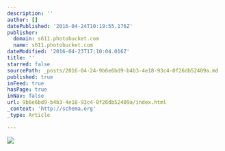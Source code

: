 ```yaml
---
description: ''
author: []
datePublished: '2016-04-24T10:19:55.176Z'
publisher:
  domain: s611.photobucket.com
  name: s611.photobucket.com
dateModified: '2016-04-23T17:10:04.016Z'
title: ''
starred: false
sourcePath: _posts/2016-04-24-9b6e6bd9-b4b3-4e18-93c4-0f26db52409a.md
published: true
inFeed: true
hasPage: true
inNav: false
url: 9b6e6bd9-b4b3-4e18-93c4-0f26db52409a/index.html
_context: 'http://schema.org'
_type: Article

---
```

![](http://i611.photobucket.com/albums/tt191/Leda_Grace_Rasmussen/2016-04-21%2020.11.30_zpsans5vkua.jpg?1461429624434&1461430581056&1461430608136&1461430714044)